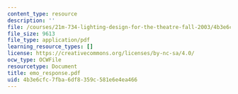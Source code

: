 ```yaml
---
content_type: resource
description: ''
file: /courses/21m-734-lighting-design-for-the-theatre-fall-2003/4b3e6cfc7fba6df8359c581e6e4ea466_emo_response.pdf
file_size: 9613
file_type: application/pdf
learning_resource_types: []
license: https://creativecommons.org/licenses/by-nc-sa/4.0/
ocw_type: OCWFile
resourcetype: Document
title: emo_response.pdf
uid: 4b3e6cfc-7fba-6df8-359c-581e6e4ea466
---
```

